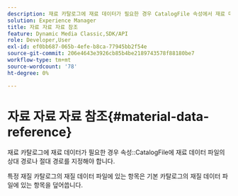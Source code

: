 ```yaml
---
description: 재료 카탈로그에 재료 데이터가 필요한 경우 CatalogFile 속성에서 재료 데이터 파일의 상대 경로나 절대 경로를 지정해야 합니다.
solution: Experience Manager
title: 자료 자료 자료 참조
feature: Dynamic Media Classic,SDK/API
role: Developer,User
exl-id: ef0bb687-065b-4efe-b8ca-77945bb2f54e
source-git-commit: 206e4643e3926cb85b4be2189743578f88180be7
workflow-type: tm+mt
source-wordcount: '78'
ht-degree: 0%

---
```


# 자료 자료 자료 참조{#material-data-reference}

재료 카탈로그에 재료 데이터가 필요한 경우 속성::CatalogFile에 재료 데이터 파일의 상대 경로나 절대 경로를 지정해야 합니다.

특정 재질 카탈로그의 재질 데이터 파일에 있는 항목은 기본 카탈로그의 재질 데이터 파일에 있는 항목을 덮어씁니다.
